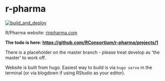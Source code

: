 # r-pharma

[![build_and_deploy](https://github.com/epijim/r-pharma/actions/workflows/deploy.yml/badge.svg?branch=master)](https://github.com/epijim/r-pharma/actions/workflows/deploy.yml)

R/Pharma website: [rinpharma.com](http://rinpharma.com)

**The todo is here: https://github.com/RConsortium/r-pharma/projects/1**

There is a placeholder on the master branch - please treat develop as 'the master' to work off.

Website is built from hugo. Easiest way to build is via `hugo serve` in the terminal (or via blogdown if using RStudio as your editor).
